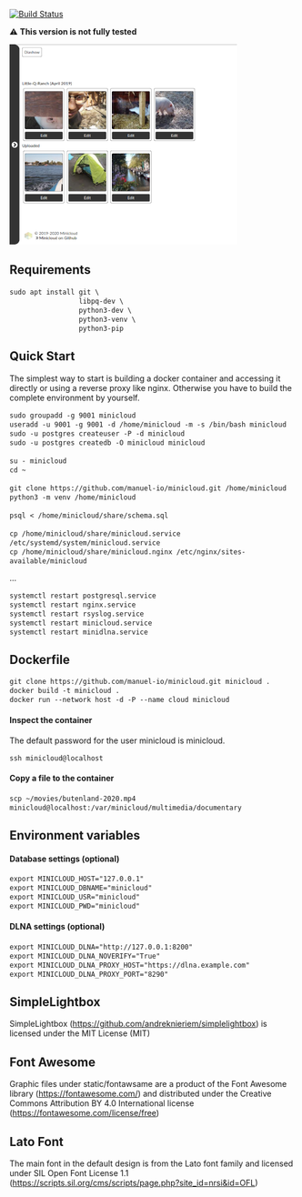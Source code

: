[![Build Status](https://travis-ci.com/manuel-io/minicloud.svg?branch=master)](https://travis-ci.com/manuel-io/minicloud) 

:warning: **This version is not fully tested**

![Gallery](share/preview/minicloud1.png)

## Requirements

    sudo apt install git \
                     libpq-dev \
                     python3-dev \
                     python3-venv \
                     python3-pip

## Quick Start

The simplest way to start is building a docker container and accessing it
directly or using a reverse proxy like nginx. Otherwise you have to build the
complete environment by yourself.

    sudo groupadd -g 9001 minicloud
    useradd -u 9001 -g 9001 -d /home/minicloud -m -s /bin/bash minicloud
    sudo -u postgres createuser -P -d minicloud
    sudo -u postgres createdb -O minicloud minicloud

    su - minicloud
    cd ~

    git clone https://github.com/manuel-io/minicloud.git /home/minicloud
    python3 -m venv /home/minicloud

    psql < /home/minicloud/share/schema.sql

    cp /home/minicloud/share/minicloud.service /etc/systemd/system/minicloud.service
    cp /home/minicloud/share/minicloud.nginx /etc/nginx/sites-available/minicloud

...

    systemctl restart postgresql.service
    systemctl restart nginx.service
    systemctl restart rsyslog.service
    systemctl restart minicloud.service
    systemctl restart minidlna.service

## Dockerfile
    
    git clone https://github.com/manuel-io/minicloud.git minicloud .
    docker build -t minicloud .
    docker run --network host -d -P --name cloud minicloud

#### Inspect the container

The default password for the user minicloud is minicloud.

    ssh minicloud@localhost

#### Copy a file to the container

    scp ~/movies/butenland-2020.mp4 minicloud@localhost:/var/minicloud/multimedia/documentary

## Environment variables

#### Database settings (optional)

    export MINICLOUD_HOST="127.0.0.1"
    export MINICLOUD_DBNAME="minicloud"
    export MINICLOUD_USR="minicloud"
    export MINICLOUD_PWD="minicloud"

#### DLNA settings (optional)

    export MINICLOUD_DLNA="http://127.0.0.1:8200"
    export MINICLOUD_DLNA_NOVERIFY="True"
    export MINICLOUD_DLNA_PROXY_HOST="https://dlna.example.com"
    export MINICLOUD_DLNA_PROXY_PORT="8290"

## SimpleLightbox

SimpleLightbox (https://github.com/andreknieriem/simplelightbox) is licensed
under the MIT License (MIT)

## Font Awesome

Graphic files under static/fontawsame are a product of the Font Awesome
library (https://fontawesome.com/) and distributed under the Creative Commons
Attribution BY 4.0 International license (https://fontawesome.com/license/free)

## Lato Font

The main font in the default
design is from the Lato font
family and licensed under SIL Open Font License 1.1
(https://scripts.sil.org/cms/scripts/page.php?site_id=nrsi&id=OFL)
